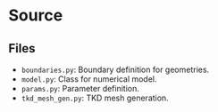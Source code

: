 # Source

## Files

- `boundaries.py`: Boundary definition for geometries. 
- `model.py`: Class for numerical model.
- `params.py`: Parameter definition.
- `tkd_mesh_gen.py`: TKD mesh generation.
